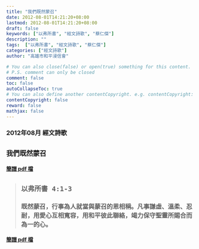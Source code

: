 ```yaml
---
title: "我們既然蒙召"
date: 2012-08-01T14:21:20+08:00
lastmod: 2012-08-01T14:21:20+08:00
draft: false
keywords: ["以弗所書", "經文詩歌", "蔡仁傑"]
description: ""
tags:  ["以弗所書", "經文詩歌", "蔡仁傑"]
categories: ["經文詩歌"]
author: "高雄市和平浸信會"

# You can also close(false) or open(true) something for this content.
# P.S. comment can only be closed
comment: false
toc: false
autoCollapseToc: true
# You can also define another contentCopyright. e.g. contentCopyright: "This is another copyright."
contentCopyright: false
reward: false
mathjax: false
---
```


### 2012年08月 經文詩歌

## `我們既然蒙召`

#### [簡譜 pdf 檔](/pdf-h/h201208.pdf "我們既然蒙召")

> ## `以弗所書 4:1-3`
> 
> ### 既然蒙召，行事為人就當與蒙召的恩相稱。凡事謙虛、溫柔、忍耐，用愛心互相寬容，用和平彼此聯絡，竭力保守聖靈所賜合而為一的心。

#### [簡譜 pdf 檔](/pdf-h/h201208.pdf "我們既然蒙召")